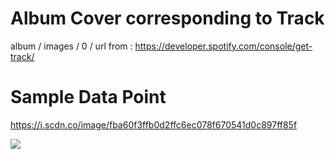 # Album Cover corresponding to Track

album / images / 0 / url from : https://developer.spotify.com/console/get-track/

# Sample Data Point

https://i.scdn.co/image/fba60f3ffb0d2ffc6ec078f670541d0c897ff85f

![](https://i.scdn.co/image/fba60f3ffb0d2ffc6ec078f670541d0c897ff85f)
